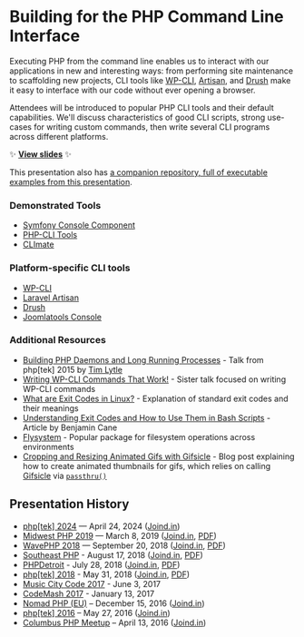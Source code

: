 # Building for the PHP Command Line Interface

Executing PHP from the command line enables us to interact with our applications in new and interesting ways: from performing site maintenance to scaffolding new projects, CLI tools like [WP-CLI](http://wp-cli.org/), [Artisan](https://laravel.com/docs/5.1/artisan), and [Drush](http://www.drush.org/en/master/) make it easy to interface with our code without ever opening a browser.

Attendees will be introduced to popular PHP CLI tools and their default capabilities. We'll discuss characteristics of good CLI scripts, strong use-cases for writing custom commands, then write several CLI programs across different platforms.

:sparkles: **[View slides](https://stevegrunwell.github.io/building-for-php-cli)** :sparkles:

This presentation also has [a companion repository, full of executable examples from this presentation](https://github.com/stevegrunwell/php-cli-examples).

### Demonstrated Tools

* [Symfony Console Component](http://symfony.com/doc/current/components/console/introduction.html)
* [PHP-CLI Tools](https://github.com/wp-cli/php-cli-tools)
* [CLImate](https://climate.thephpleague.com/)

### Platform-specific CLI tools

* [WP-CLI](https://wp-cli.org)
* [Laravel Artisan](https://laravel.com/docs/master/artisan)
* [Drush](https://www.drush.org)
* [Joomlatools Console](https://www.joomlatools.com/developer/tools/console)

### Additional Resources

* [Building PHP Daemons and Long Running Processes](https://prezi.com/pymsnzwlieqt/building-php-daemons-and-long-running-processes-tek15/) - Talk from php[tek] 2015 by [Tim Lytle](http://timlytle.net)
* [Writing WP-CLI Commands That Work!](https://stevegrunwell.com/slides/wp-cli) - Sister talk focused on writing WP-CLI commands
* [What are Exit Codes in Linux?](https://itsfoss.com/linux-exit-codes/) - Explanation of standard exit codes and their meanings
* [Understanding Exit Codes and How to Use Them in Bash Scripts](http://bencane.com/2014/09/02/understanding-exit-codes-and-how-to-use-them-in-bash-scripts/) - Article by Benjamin Cane
* [Flysystem](https://flysystem.thephpleague.com) - Popular package for filesystem operations across environments
* [Cropping and Resizing Animated Gifs with Gifsicle](https://stevegrunwell.com/blog/cropping-resizing-gifsicle/) - Blog post explaining how to create animated thumbnails for gifs, which relies on calling [Gifsicle](https://www.lcdf.org/gifsicle/) via [`passthru()`](https://www.php.net/manual/en/function.passthru.php)

## Presentation History

* [php[tek] 2024](https://tek.phparch.com) — April 24, 2024 ([Joind.in](https://joind.in/event/phptek-2024/building-for-the-php-command-line-interface))
* [Midwest PHP 2019](https://2019.midwestphp.org/) — March 8, 2019 ([Joind.in](https://joind.in/talk/b9a05), [PDF](https://github.com/stevegrunwell/building-for-php-cli/releases/download/midwest-php/slides.pdf))
* [WavePHP 2018](https://wavephp.com/) — September 20, 2018 ([Joind.in](https://joind.in/talk/6908c), [PDF](https://github.com/stevegrunwell/building-for-php-cli/releases/download/wavephp-2018/slides.pdf))
* [Southeast PHP](https://southeastphp.com/) - August 17, 2018 ([Joind.in](https://joind.in/talk/ed2e4), [PDF](https://github.com/stevegrunwell/building-for-php-cli/releases/download/southeastphp-2018/slides.pdf))
* [PHPDetroit](https://phpdetroit.io/) - July 28, 2018 ([Joind.in](https://joind.in/talk/e6d00), [PDF](https://github.com/stevegrunwell/building-for-php-cli/releases/download/phpdetroit-2018/slides.pdf))
* [php[tek] 2018](https://tek18.phparch.com/speakers/steve-grunwell/) - May 31, 2018 ([Joind.in](https://joind.in/talk/c6025), [PDF](https://github.com/stevegrunwell/building-for-php-cli/releases/download/phptek-2018/slides.pdf))
* [Music City Code 2017](https://www.musiccitycode.com/) - June 3, 2017
* [CodeMash 2017](http://www.codemash.org/) - January 13, 2017
* [Nomad PHP (EU)](https://nomadphp.com/nomadphp-2016-12-eu/) – December 15, 2016 ([Joind.in](https://joind.in/talk/dce28))
* [php[tek] 2016](https://tek16.phparch.com/speakers/#66432) – May 27, 2016 ([Joind.in](https://joind.in/talk/ce9a4))
* [Columbus PHP Meetup](http://www.meetup.com/phpphp/events/229434721/) – April 13, 2016 ([Joind.in](https://joind.in/talk/e9465))
